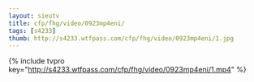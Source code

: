 ```yaml
--- 
layout: sieutv
title: cfp/fhg/video/0923mp4eni/
tags: [s4233]
thumb: http://s4233.wtfpass.com/cfp/fhg/video/0923mp4eni/1.jpg
---
```

{% include tvpro key="http://s4233.wtfpass.com/cfp/fhg/video/0923mp4eni/1.mp4" %} 
